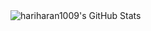 <img src="https://github-readme-streak-stats.herokuapp.com/?user=hariharan1009&theme=default&hide_border=true" alt="hariharan1009's GitHub Stats" />
